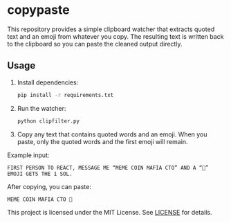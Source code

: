 # copypaste

This repository provides a simple clipboard watcher that extracts quoted text and an emoji from whatever you copy. The resulting text is written back to the clipboard so you can paste the cleaned output directly.

## Usage

1. Install dependencies:
   ```bash
   pip install -r requirements.txt
   ```
2. Run the watcher:
   ```bash
   python clipfilter.py
   ```
3. Copy any text that contains quoted words and an emoji. When you paste, only the quoted words and the first emoji will remain.

Example input:
```
FIRST PERSON TO REACT, MESSAGE ME “MEME COIN MAFIA CTO” AND A “🐳” EMOJI GETS THE 1 SOL.
```
After copying, you can paste:
```
MEME COIN MAFIA CTO 🐳
```

This project is licensed under the MIT License. See [LICENSE](LICENSE) for details.
